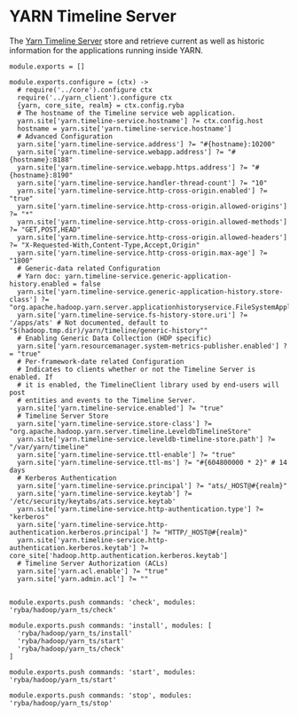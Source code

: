 
# YARN Timeline Server

The [Yarn Timeline Server][ts] store and retrieve current as well as historic
information for the applications running inside YARN.

    module.exports = []

    module.exports.configure = (ctx) ->
      # require('../core').configure ctx
      require('../yarn_client').configure ctx
      {yarn, core_site, realm} = ctx.config.ryba
      # The hostname of the Timeline service web application.
      yarn.site['yarn.timeline-service.hostname'] ?= ctx.config.host
      hostname = yarn.site['yarn.timeline-service.hostname']
      # Advanced Configuration
      yarn.site['yarn.timeline-service.address'] ?= "#{hostname}:10200"
      yarn.site['yarn.timeline-service.webapp.address'] ?= "#{hostname}:8188"
      yarn.site['yarn.timeline-service.webapp.https.address'] ?= "#{hostname}:8190"
      yarn.site['yarn.timeline-service.handler-thread-count'] ?= "10"
      yarn.site['yarn.timeline-service.http-cross-origin.enabled'] ?= "true"
      yarn.site['yarn.timeline-service.http-cross-origin.allowed-origins'] ?= "*"
      yarn.site['yarn.timeline-service.http-cross-origin.allowed-methods'] ?= "GET,POST,HEAD"
      yarn.site['yarn.timeline-service.http-cross-origin.allowed-headers'] ?= "X-Requested-With,Content-Type,Accept,Origin"
      yarn.site['yarn.timeline-service.http-cross-origin.max-age'] ?= "1800"
      # Generic-data related Configuration
      # Yarn doc: yarn.timeline-service.generic-application-history.enabled = false
      yarn.site['yarn.timeline-service.generic-application-history.store-class'] ?= "org.apache.hadoop.yarn.server.applicationhistoryservice.FileSystemApplicationHistoryStore"
      yarn.site['yarn.timeline-service.fs-history-store.uri'] ?= '/apps/ats' # Not documented, default to "$(hadoop.tmp.dir)/yarn/timeline/generic-history""
      # Enabling Generic Data Collection (HDP specific)
      yarn.site['yarn.resourcemanager.system-metrics-publisher.enabled'] ?= "true"
      # Per-framework-date related Configuration
      # Indicates to clients whether or not the Timeline Server is enabled. If
      # it is enabled, the TimelineClient library used by end-users will post
      # entities and events to the Timeline Server.
      yarn.site['yarn.timeline-service.enabled'] ?= "true"
      # Timeline Server Store
      yarn.site['yarn.timeline-service.store-class'] ?= "org.apache.hadoop.yarn.server.timeline.LeveldbTimelineStore"
      yarn.site['yarn.timeline-service.leveldb-timeline-store.path'] ?= "/var/yarn/timeline"
      yarn.site['yarn.timeline-service.ttl-enable'] ?= "true"
      yarn.site['yarn.timeline-service.ttl-ms'] ?= "#{604800000 * 2}" # 14 days
      # Kerberos Authentication
      yarn.site['yarn.timeline-service.principal'] ?= "ats/_HOST@#{realm}"
      yarn.site['yarn.timeline-service.keytab'] ?= '/etc/security/keytabs/ats.service.keytab'
      yarn.site['yarn.timeline-service.http-authentication.type'] ?= "kerberos"
      yarn.site['yarn.timeline-service.http-authentication.kerberos.principal'] ?= "HTTP/_HOST@#{realm}"
      yarn.site['yarn.timeline-service.http-authentication.kerberos.keytab'] ?= core_site['hadoop.http.authentication.kerberos.keytab']
      # Timeline Server Authorization (ACLs)
      yarn.site['yarn.acl.enable'] ?= "true"
      yarn.site['yarn.admin.acl'] ?= ""


    module.exports.push commands: 'check', modules: 'ryba/hadoop/yarn_ts/check'

    module.exports.push commands: 'install', modules: [
      'ryba/hadoop/yarn_ts/install'
      'ryba/hadoop/yarn_ts/start'
      'ryba/hadoop/yarn_ts/check'
    ]

    module.exports.push commands: 'start', modules: 'ryba/hadoop/yarn_ts/start'

    module.exports.push commands: 'stop', modules: 'ryba/hadoop/yarn_ts/stop'

[ts]: http://hadoop.apache.org/docs/current/hadoop-yarn/hadoop-yarn-site/TimelineServer.html
